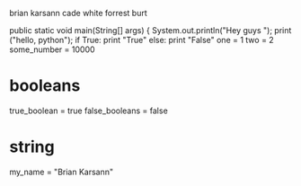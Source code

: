 brian karsann
cade white
forrest burt

public static void main(String[] args) { 
		System.out.println("Hey guys ");
print ("hello, python");
if True:
	print "True"
else:
	print "False" 
one = 1
two = 2
some_number = 10000
# booleans
true_boolean = true
false_booleans = false
# string
my_name = "Brian Karsann"
